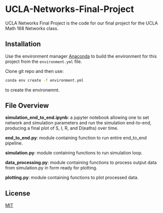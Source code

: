 # UCLA-Networks-Final-Project

UCLA Networks Final Project is the code for our final project for the UCLA Math 168 Networks class.

## Installation

Use the environment manager [Anaconda](https://www.anaconda.com/products/individual) to build the environment for this project from the `environment.yml` file.

Clone git repo and then use:
```bash
conda env create -f environment.yml
```
to create the environemnt.

## File Overview
**simulation_end_to_end.ipynb**: a jupyter notebook allowing one to set network and simulation parameters and run the simulation end-to-end, producing a final plot of S, I, R, and D(eaths) over time.

**end_to_end.py**: module containing function to run entire end_to_end pipeline.

**simulation.py**: module containing functions to run simulation loop.

**data_processing.py**: module containing functions to process output data from simulation.py in form ready for plotting.

**plotting.py**: module containing functions to plot processed data.

## License
[MIT](https://choosealicense.com/licenses/mit/)

